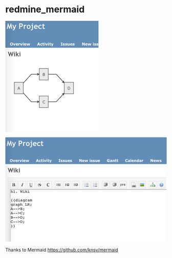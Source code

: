 redmine_mermaid
===================

![Screenshot](screenshot1.png)

![Screenshot](screenshot2.png)

Thanks to Mermaid https://github.com/knsv/mermaid